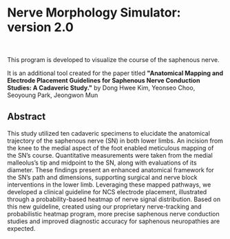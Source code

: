 # Nerve Morphology Simulator: version 2.0
</br>

This program is developed to visualize the course of the saphenous nerve.  

It is an additional tool created for the paper titled **"Anatomical Mapping and Electrode Placement Guidelines for Saphenous Nerve Conduction Studies: A Cadaveric Study."** by Dong Hwee Kim, Yeonseo Choo, Seoyoung Park, Jeongwon Mun

## Abstract
This study utilized ten cadaveric specimens to elucidate the anatomical trajectory of the saphenous nerve (SN) in both lower limbs. An incision from the knee to the medial aspect of the foot enabled meticulous mapping of the SN’s course. Quantitative measurements were taken from the medial malleolus’s tip and midpoint to the SN, along with evaluations of its diameter. These findings present an enhanced anatomical framework for the SN’s path and dimensions, supporting surgical and nerve block interventions in the lower limb. Leveraging these mapped pathways, we developed a clinical guideline for NCS electrode placement, illustrated through a probability-based heatmap of nerve signal distribution. Based on this new guideline, created using our proprietary nerve-tracking and probabilistic heatmap program, more precise saphenous nerve conduction studies and improved diagnostic accuracy for saphenous neuropathies are expected.
